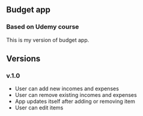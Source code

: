 ## Budget app
### Based on Udemy course
This is my version of budget app.

## Versions
### v.1.0
- User can add new incomes and expenses
- User can remove existing incomes and expenses
- App updates itself after adding or removing item
- User can edit items